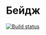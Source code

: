 # Бейдж

[![Build status](https://ci.appveyor.com/api/projects/status/au4ebx9vfee289wv?svg=true)](https://ci.appveyor.com/project/byzyka/ci-template)